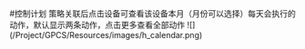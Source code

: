 ﻿<div id="gpcs\_calendar">
#控制计划
策略关联后点击设备可查看该设备本月（月份可以选择）每天会执行的动作，默认显示两条动作，点击更多查看全部动作
![](/Project/GPCS/Resources/images/h_calendar.png)
</div>